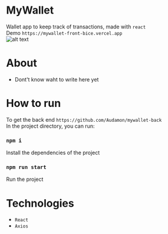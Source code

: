 # MyWallet

Wallet app to keep track of transactions, made with `react`\
Demo `https://mywallet-front-bice.vercel.app`\
![alt text](/home/joao/Projetos/my-wallet/mywallet-front/public/Assets/myWallet.gif "myWallet")

# About
- Dont't know waht to write here yet

# How to run 

To get the back end `https://github.com/Audamon/mywallet-back`\
In the project directory, you can run:

### `npm i`

Install the dependencies of the project

### `npm run start`

Run the project

# Technologies

- `React`
- `Axios`